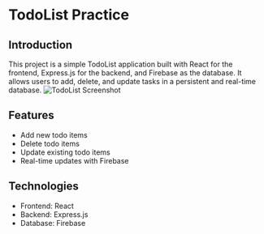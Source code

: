 # TodoList Practice
## Introduction
This project is a simple TodoList application built with React for the frontend, Express.js for the backend, and Firebase as the database. It allows users to add, delete, and update tasks in a persistent and real-time database.
![TodoList Screenshot](https://i.imgur.com/UwTPDYb.png)

## Features
- Add new todo items
- Delete todo items
- Update existing todo items
- Real-time updates with Firebase

## Technologies
- Frontend: React
- Backend: Express.js
- Database: Firebase
